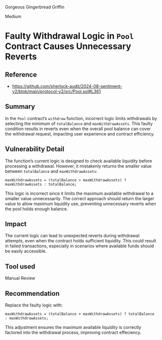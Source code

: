 Gorgeous Gingerbread Griffin

Medium

# Faulty Withdrawal Logic in `Pool` Contract Causes Unnecessary Reverts

## Reference
- https://github.com/sherlock-audit/2024-08-sentiment-v2/blob/main/protocol-v2/src/Pool.sol#L361
## Summary
In the `Pool` contract’s `withdraw` function, incorrect logic limits withdrawals by selecting the minimum of `totalBalance` and `maxWithdrawAssets`. This faulty condition results in reverts even when the overall pool balance can cover the withdrawal request, impacting user experience and contract efficiency.
## Vulnerability Detail
The function’s current logic is designed to check available liquidity before processing a withdrawal. However, it mistakenly returns the smaller value between `totalBalance` and `maxWithdrawAssets`:

```solidity
maxWithdrawAssets = (totalBalance > maxWithdrawAssets) ? maxWithdrawAssets : totalBalance;
```
This logic is incorrect since it limits the maximum available withdrawal to a smaller value unnecessarily. The correct approach should return the larger value to allow maximum liquidity use, preventing unnecessary reverts when the pool holds enough balance.


## Impact
The current logic can lead to unexpected reverts during withdrawal attempts, even when the contract holds sufficient liquidity. This could result in failed transactions, especially in scenarios where available funds should be easily accessible.

## Tool used

Manual Review

## Recommendation
Replace the faulty logic with:
```solidity
maxWithdrawAssets = (totalBalance > maxWithdrawAssets) ? totalBalance : maxWithdrawAssets;
```
This adjustment ensures the maximum available liquidity is correctly factored into the withdrawal process, improving contract effeciency.